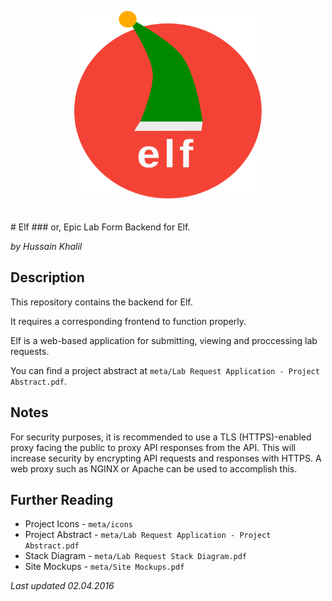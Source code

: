<p align="center">
<img height="300" width="300" alt="Elf" src="meta/icons/elf-logo.min.svg" style="margin-bottom: 20px">
</p>
# Elf
### or, Epic Lab Form
Backend for Elf.

*by Hussain Khalil*

## Description
This repository contains the backend for Elf.

It requires a corresponding frontend to function properly.

Elf is a web-based application for submitting, viewing and proccessing lab requests.

You can find a project abstract at `meta/Lab Request Application - Project Abstract.pdf`.

## Notes
For security purposes, it is recommended to use a TLS (HTTPS)-enabled proxy facing the public to proxy API responses from the API. This will increase security by encrypting API requests and responses with HTTPS. A web proxy such as NGINX or Apache can be used to accomplish this.

## Further Reading
* Project Icons - `meta/icons`
* Project Abstract - `meta/Lab Request Application - Project Abstract.pdf`
* Stack Diagram - `meta/Lab Request Stack Diagram.pdf`
* Site Mockups - `meta/Site Mockups.pdf`

*Last updated 02.04.2016*

